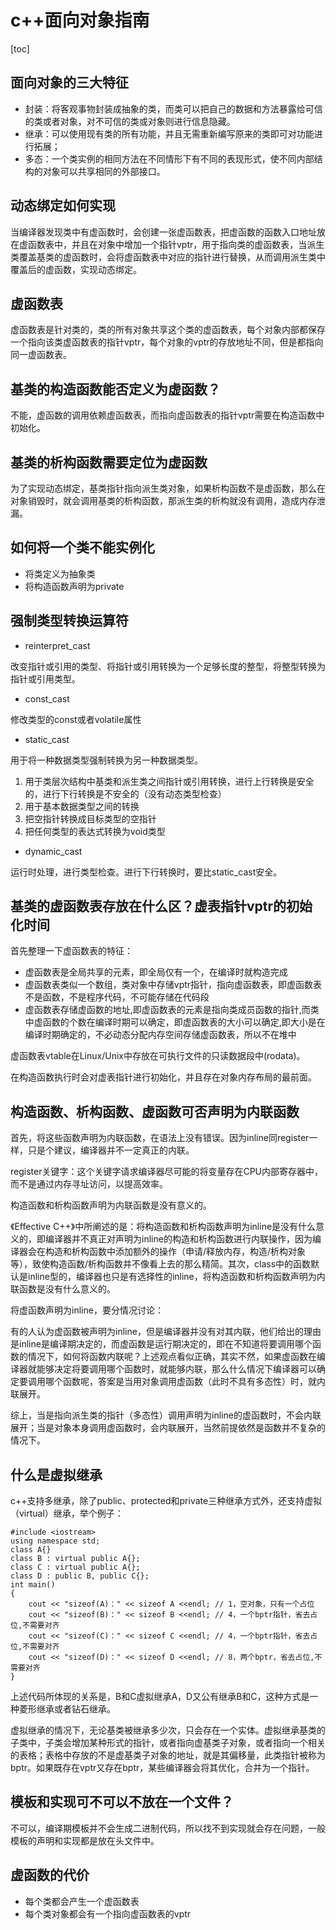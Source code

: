 # c++面向对象指南
[toc]
## 面向对象的三大特征
* 封装：将客观事物封装成抽象的类，而类可以把自己的数据和方法暴露给可信的类或者对象，对不可信的类或对象则进行信息隐藏。
* 继承：可以使用现有类的所有功能，并且无需重新编写原来的类即可对功能进行拓展；
* 多态：一个类实例的相同方法在不同情形下有不同的表现形式，使不同内部结构的对象可以共享相同的外部接口。

## 动态绑定如何实现
当编译器发现类中有虚函数时，会创建一张虚函数表，把虚函数的函数入口地址放在虚函数表中，并且在对象中增加一个指针vptr，用于指向类的虚函数表，当派生类覆盖基类的虚函数时，会将虚函数表中对应的指针进行替换，从而调用派生类中覆盖后的虚函数，实现动态绑定。

## 虚函数表
虚函数表是针对类的，类的所有对象共享这个类的虚函数表，每个对象内部都保存一个指向该类虚函数表的指针vptr，每个对象的vptr的存放地址不同，但是都指向同一虚函数表。

## 基类的构造函数能否定义为虚函数？
不能，虚函数的调用依赖虚函数表，而指向虚函数表的指针vptr需要在构造函数中初始化。

## 基类的析构函数需要定位为虚函数
为了实现动态绑定，基类指针指向派生类对象，如果析构函数不是虚函数，那么在对象销毁时，就会调用基类的析构函数，那派生类的析构就没有调用，造成内存泄漏。

## 如何将一个类不能实例化
* 将类定义为抽象类
* 将构造函数声明为private

## 强制类型转换运算符

* reinterpret_cast

改变指针或引用的类型、将指针或引用转换为一个足够长度的整型，将整型转换为指针或引用类型。

* const_cast

修改类型的const或者volatile属性

* static_cast

用于将一种数据类型强制转换为另一种数据类型。
1. 用于类层次结构中基类和派生类之间指针或引用转换，进行上行转换是安全的，进行下行转换是不安全的（没有动态类型检查）
2. 用于基本数据类型之间的转换
3. 把空指针转换成目标类型的空指针
4. 把任何类型的表达式转换为void类型

* dynamic_cast

运行时处理，进行类型检查。进行下行转换时，要比static_cast安全。

## 基类的虚函数表存放在什么区？虚表指针vptr的初始化时间
首先整理一下虚函数表的特征：
* 虚函数表是全局共享的元素，即全局仅有一个，在编译时就构造完成
* 虚函数表类似一个数组，类对象中存储vptr指针，指向虚函数表，即虚函数表不是函数，不是程序代码，不可能存储在代码段
* 虚函数表存储虚函数的地址,即虚函数表的元素是指向类成员函数的指针,而类中虚函数的个数在编译时期可以确定，即虚函数表的大小可以确定,即大小是在编译时期确定的，不必动态分配内存空间存储虚函数表，所以不在堆中

虚函数表vtable在Linux/Unix中存放在可执行文件的只读数据段中(rodata)。

在构造函数执行时会对虚表指针进行初始化，并且存在对象内存布局的最前面。

## 构造函数、析构函数、虚函数可否声明为内联函数
首先，将这些函数声明为内联函数，在语法上没有错误。因为inline同register一样，只是个建议，编译器并不一定真正的内联。

register关键字：这个关键字请求编译器尽可能的将变量存在CPU内部寄存器中，而不是通过内存寻址访问，以提高效率。

构造函数和析构函数声明为内联函数是没有意义的。

《Effective C++》中所阐述的是：将构造函数和析构函数声明为inline是没有什么意义的，即编译器并不真正对声明为inline的构造和析构函数进行内联操作，因为编译器会在构造和析构函数中添加额外的操作（申请/释放内存，构造/析构对象等），致使构造函数/析构函数并不像看上去的那么精简。其次，class中的函数默认是inline型的，编译器也只是有选择性的inline，将构造函数和析构函数声明为内联函数是没有什么意义的。

将虚函数声明为inline，要分情况讨论：

有的人认为虚函数被声明为inline，但是编译器并没有对其内联，他们给出的理由是inline是编译期决定的，而虚函数是运行期决定的，即在不知道将要调用哪个函数的情况下，如何将函数内联呢？上述观点看似正确，其实不然，如果虚函数在编译器就能够决定将要调用哪个函数时，就能够内联，那么什么情况下编译器可以确定要调用哪个函数呢，答案是当用对象调用虚函数（此时不具有多态性）时，就内联展开。

综上，当是指向派生类的指针（多态性）调用声明为inline的虚函数时，不会内联展开；当是对象本身调用虚函数时，会内联展开，当然前提依然是函数并不复杂的情况下。

## 什么是虚拟继承
c++支持多继承，除了public、protected和private三种继承方式外，还支持虚拟（virtual）继承，举个例子：
```
#include <iostream>
using namespace std;
class A{}
class B : virtual public A{};
class C : virtual public A{};
class D : public B, public C{};
int main()
{
    cout << "sizeof(A)：" << sizeof A <<endl; // 1，空对象，只有一个占位
    cout << "sizeof(B)：" << sizeof B <<endl; // 4，一个bptr指针，省去占位,不需要对齐
    cout << "sizeof(C)：" << sizeof C <<endl; // 4，一个bptr指针，省去占位,不需要对齐
    cout << "sizeof(D)：" << sizeof D <<endl; // 8，两个bptr，省去占位,不需要对齐
}
```
上述代码所体现的关系是，B和C虚拟继承A，D又公有继承B和C，这种方式是一种菱形继承或者钻石继承。

虚拟继承的情况下，无论基类被继承多少次，只会存在一个实体。虚拟继承基类的子类中，子类会增加某种形式的指针，或者指向虚基类子对象，或者指向一个相关的表格；表格中存放的不是虚基类子对象的地址，就是其偏移量，此类指针被称为bptr。如果既存在vptr又存在bptr，某些编译器会将其优化，合并为一个指针。

## 模板和实现可不可以不放在一个文件？
不可以，编译期模板并不会生成二进制代码，所以找不到实现就会存在问题，一般模板的声明和实现都是放在头文件中。

## 虚函数的代价
* 每个类都会产生一个虚函数表
* 每个类对象都会有一个指向虚函数表的vptr




